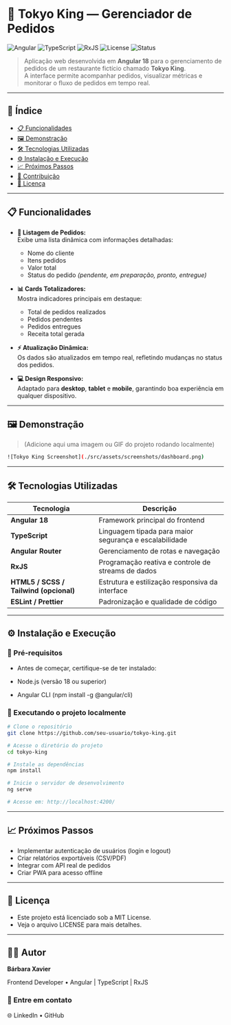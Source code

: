 # 🍣 Tokyo King — Gerenciador de Pedidos

![Angular](https://img.shields.io/badge/Angular-18-DD0031?style=for-the-badge&logo=angular&logoColor=white)
![TypeScript](https://img.shields.io/badge/TypeScript-5.0-3178C6?style=for-the-badge&logo=typescript&logoColor=white)
![RxJS](https://img.shields.io/badge/RxJS-7.8-B7178C?style=for-the-badge&logo=reactivex&logoColor=white)
![License](https://img.shields.io/badge/license-MIT-green?style=for-the-badge)
![Status](https://img.shields.io/badge/status-Em%20Desenvolvimento-yellow?style=for-the-badge)

> Aplicação web desenvolvida em **Angular 18** para o gerenciamento de pedidos de um restaurante fictício chamado **Tokyo King**.  
> A interface permite acompanhar pedidos, visualizar métricas e monitorar o fluxo de pedidos em tempo real.

---

## 📑 Índice

- [📋 Funcionalidades](#-funcionalidades)
- [🖼️ Demonstração](#️-demonstração)
- [🛠️ Tecnologias Utilizadas](#️-tecnologias-utilizadas)
- [⚙️ Instalação e Execução](#️-instalação-e-execução)
- [📈 Próximos Passos](#-próximos-passos)
- [🤝 Contribuição](#-contribuição)
- [🧾 Licença](#-licença)

---

## 📋 Funcionalidades

- **📜 Listagem de Pedidos:**  
  Exibe uma lista dinâmica com informações detalhadas:
  - Nome do cliente  
  - Itens pedidos  
  - Valor total  
  - Status do pedido *(pendente, em preparação, pronto, entregue)*  

- **📊 Cards Totalizadores:**  
  Mostra indicadores principais em destaque:
  - Total de pedidos realizados  
  - Pedidos pendentes  
  - Pedidos entregues  
  - Receita total gerada  

- **⚡ Atualização Dinâmica:**  
  Os dados são atualizados em tempo real, refletindo mudanças no status dos pedidos.  

- **💻 Design Responsivo:**  
  Adaptado para **desktop**, **tablet** e **mobile**, garantindo boa experiência em qualquer dispositivo.

---

## 🖼️ Demonstração

> (Adicione aqui uma imagem ou GIF do projeto rodando localmente)

```bash
![Tokyo King Screenshot](./src/assets/screenshots/dashboard.png)
```

---

## 🛠️ Tecnologias Utilizadas

| Tecnologia | Descrição |
|-------------|------------|
| **Angular 18** | Framework principal do frontend |
| **TypeScript** | Linguagem tipada para maior segurança e escalabilidade |
| **Angular Router** | Gerenciamento de rotas e navegação |
| **RxJS** | Programação reativa e controle de streams de dados |
| **HTML5 / SCSS / Tailwind (opcional)** | Estrutura e estilização responsiva da interface |
| **ESLint / Prettier** | Padronização e qualidade de código |

---

## ⚙️ Instalação e Execução
### 🧩 Pré-requisitos

  - Antes de começar, certifique-se de ter instalado:
  
  - Node.js (versão 18 ou superior)
  
  - Angular CLI (npm install -g @angular/cli)

  ### 🚀 Executando o projeto localmente

  ```bash
  # Clone o repositório
  git clone https://github.com/seu-usuario/tokyo-king.git
  
  # Acesse o diretório do projeto
  cd tokyo-king
  
  # Instale as dependências
  npm install
  
  # Inicie o servidor de desenvolvimento
  ng serve
  
  # Acesse em: http://localhost:4200/

  ```
---

## 📈 Próximos Passos

- Implementar autenticação de usuários (login e logout)
- Criar relatórios exportáveis (CSV/PDF)
- Integrar com API real de pedidos
- Criar PWA para acesso offline

---

## 🧾 Licença

- Este projeto está licenciado sob a MIT License.
- Veja o arquivo LICENSE para mais detalhes.

---

## 👨‍💻 Autor

**Bárbara Xavier**

Frontend Developer • Angular | TypeScript | RxJS

### 📧 Entre em contato

🌐 LinkedIn • GitHub

